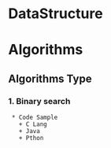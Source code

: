 # DataStructure

# Algorithms
## Algorithms Type
  ### 1. Binary search
     * Code Sample
       + C Lang
       + Java
       + Pthon
